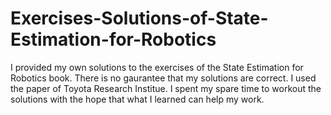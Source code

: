 # Exercises-Solutions-of-State-Estimation-for-Robotics
I provided my own solutions to the exercises of the State Estimation for Robotics book.
There is no gaurantee that my solutions are correct. I used the paper of Toyota Research Institue. 
I spent my spare time to workout the solutions with the hope that what I learned can help my work.
